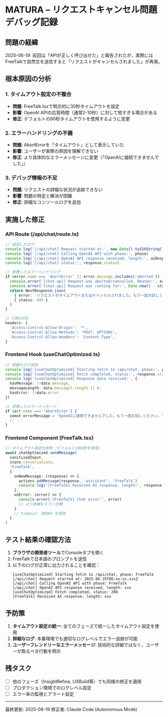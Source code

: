# MATURA – リクエストキャンセル問題デバッグ記録

## 問題の経緯
2025-06-19: 前回は「APIが正しく呼び出せた」と報告されたが、実際にはFreeTalkで自然文を送信すると「リクエストがキャンセルされました」が再発。

## 根本原因の分析

### 1. タイムアウト設定の不整合
- **問題**: FreeTalk.tsxで明示的に30秒タイムアウトを設定
- **影響**: OpenAI APIの応答時間（通常2-10秒）に対して短すぎる場合がある
- **修正**: デフォルトの90秒タイムアウトを使用するように変更

### 2. エラーハンドリングの不備
- **問題**: AbortErrorを「タイムアウト」として表示していた
- **影響**: ユーザーが実際の原因を理解できない
- **修正**: より具体的なエラーメッセージに変更（「OpenAIに接続できませんでした」）

### 3. デバッグ情報の不足
- **問題**: リクエストの詳細な状況が追跡できない
- **影響**: 問題の特定と解決が困難
- **修正**: 詳細なコンソールログを追加

## 実施した修正

### API Route (/api/chat/route.ts)
```typescript
// 追加したログ
console.log('[/api/chat] Request started at:', new Date().toISOString())
console.log('[/api/chat] Calling OpenAI API with phase:', phase)
console.log('[/api/chat] OpenAI API response received, length:', aiResponse?.length || 0)
console.log('[/api/chat] status:', response.status)

// 改善したエラーハンドリング
if (error.name === 'AbortError' || error.message.includes('aborted')) {
  console.error('[chat-api] Request was aborted/cancelled. Reason:', error.message)
  console.error('[chat-api] Request was running for:', Date.now() - startTime, 'ms')
  return NextResponse.json(
    { error: 'リクエストがタイムアウトまたはキャンセルされました。もう一度お試しください。' },
    { status: 499 }
  )
}

// CORS対応
headers: {
  'Access-Control-Allow-Origin': '*',
  'Access-Control-Allow-Methods': 'POST, OPTIONS',
  'Access-Control-Allow-Headers': 'Content-Type',
}
```

### Frontend Hook (useChatOptimized.ts)
```typescript
// 詳細なログ追加
console.log('[useChatOptimized] Starting fetch to /api/chat, phase:', phase)
console.log('[useChatOptimized] Fetch completed, status:', response.status)
console.log('[useChatOptimized] Response data received:', {
  hasMessage: !!data.message,
  messageLength: data.message?.length || 0,
  hasError: !!data.error
})

// 改善したエラーメッセージ
if (err.name === 'AbortError') {
  const errorMessage = 'OpenAIに接続できませんでした。もう一度お試しください。'
  // ...
}
```

### Frontend Component (FreeTalk.tsx)
```typescript
// タイムアウト設定を削除（デフォルトの90秒を使用）
await chatOptimized.sendMessage(
  sanitizedInput,
  state.conversations,
  'FreeTalk',
  {
    onNewMessage: (response) => {
      actions.addMessage(response, 'assistant', 'FreeTalk')
      console.log('[FreeTalk] Received AI response, length:', response.length)
    },
    onError: (error) => {
      console.error('[FreeTalk] Chat error:', error)
      // より詳細なエラー分類
    }
    // timeout: 30000 を削除
  }
)
```

## テスト結果の確認方法

1. **ブラウザの開発者ツール**でConsoleタブを開く
2. FreeTalkで日本語のプロンプトを送信
3. 以下のログが正常に出力されることを確認：
   ```
   [useChatOptimized] Starting fetch to /api/chat, phase: FreeTalk
   [/api/chat] Request started at: 2025-06-19T06:xx:xx.xxxZ
   [/api/chat] Calling OpenAI API with phase: FreeTalk
   [/api/chat] OpenAI API response received, length: xxx
   [useChatOptimized] Fetch completed, status: 200
   [FreeTalk] Received AI response, length: xxx
   ```

## 予防策

1. **タイムアウト設定の統一**: 全てのフェーズで統一したタイムアウト設定を使用
2. **詳細なログ**: 本番環境でも適切なログレベルでエラー追跡が可能
3. **ユーザーフレンドリーなエラーメッセージ**: 技術的な詳細ではなく、ユーザーが取るべき行動を明示

## 残タスク

- [ ] 他のフェーズ（InsightRefine, UXBuild等）でも同様の修正を適用
- [ ] プロダクション環境でのログレベル設定
- [ ] エラー率の監視とアラート設定

---
最終更新: 2025-06-19
修正者: Claude Code (Autonomous Mode)